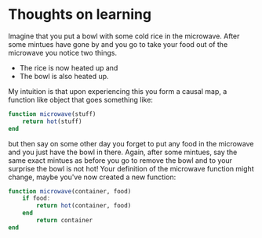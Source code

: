 # Thoughts on learning

Imagine that you put a bowl with some cold rice in the microwave. After some mintues have gone by and you go to take your food out of the microwave you notice two things. 

  * The rice is now heated up and 
  * The bowl is also heated up. 
  
My intuition is that upon experiencing this you form a causal map, a function like object that goes something like: 

```julia
function microwave(stuff) 
    return hot(stuff)
end
```

but then say on some other day you forget to put any food in the microwave and you just have the bowl in there. Again, after some mintues, say the same exact mintues as before you go to remove the bowl and to your surprise the bowl is not hot! Your definition of the microwave function might change, maybe you've now created a new function:

```julia
function microwave(container, food)
    if food:
        return hot(container, food)
    end
        return container
end
```
